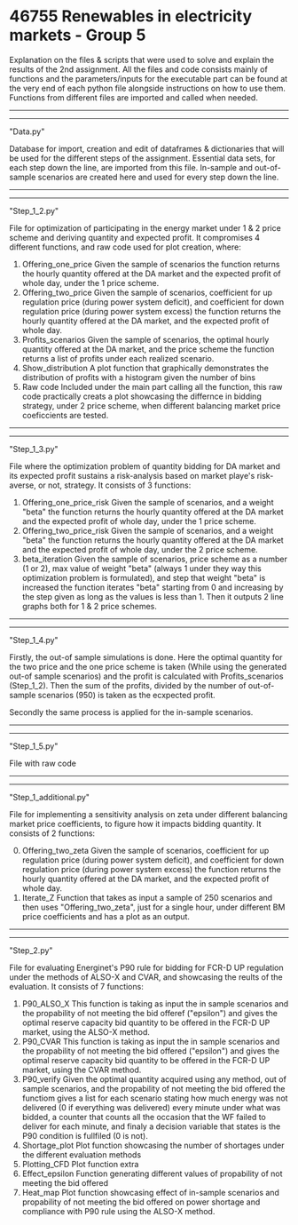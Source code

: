 # 46755 Renewables in electricity markets - Group 5 
Explanation on the files & scripts that were used to solve and explain the results of the 2nd assignment.
All the files and code consists mainly of functions and the parameters/inputs for the executable part can be found at the very end of each python file alongside instructions on how to use them. Functions from different files are imported and called when needed.

----------------------------
----------------------------
"Data.py"

Database for import, creation and edit of dataframes & dictionaries that will be used for the different steps of the assignment. Essential data sets, for each step down the line, are imported from this file. In-sample and out-of-sample scenarios are created here and used for every step down the line. 

----------------------------
----------------------------
"Step_1_2.py"

File for optimization of participating in the energy market under 1 & 2 price scheme and deriving quantity and expected profit. It compromises 4 different functions, and raw code used for plot creation, where:

1) Offering_one_price
	Given the sample of scenarios the function returns the hourly quantity offered at the DA market and the expected profit of whole day, under the 1 price scheme.
2) Offering_two_price
	Given the sample of scenarios, coefficient for up regulation price (during power system deficit), and coefficient for down regulation price (during power system excess)  the function returns the hourly quantity offered at the DA market, and the expected profit of whole day.
3) Profits_scenarios
	Given the sample of scenarios, the optimal hourly quantity offered at the DA market, and the price scheme the function returns a list of profits under each realized scenario.
4) Show_distribution
	A plot function that graphically demonstrates the distribution of profits with a histogram given the number of bins
5) Raw code
	Included under the main part calling all the function, this raw code practically creats a plot showcasing the differnce in bidding strategy, under 2 price scheme, when different balancing market price coeficcients are tested.

----------------------------
----------------------------
"Step_1_3.py"

File where the optimization problem of quantity bidding for DA market and its expected profit sustains a risk-analysis based on market playe's risk-averse, or not, strategy. It consists of 3 functions:

1) Offering_one_price_risk
	Given the sample of scenarios, and a weight "beta" the function returns the hourly quantity offered at the DA market and the expected profit of whole day, under the 1 price scheme.
2) Offering_two_price_risk
	Given the sample of scenarios, and a weight "beta" the function returns the hourly quantity offered at the DA market and the expected profit of whole day, under the 2 price scheme.
3) beta_iteration
	Given the sample of scenarios, price scheme as a number (1 or 2), max value of weight "beta" (always 1 under they way this optimization problem is formulated), and step that weight "beta" is increased the function iterates "beta" starting from 0 and increasing by the step given as long as the values is less than 1. Then it outputs 2 line graphs both for 1 & 2 price schemes.

----------------------------
----------------------------
"Step_1_4.py"

Firstly, the out-of sample simulations is done. Here the optimal quantity for the two price and the one price scheme is taken (While using the generated out-of sample scenarios) and the profit is calculated with Profits_scenarios (Step_1_2). Then the sum of the profits, divided by the number of out-of-sample scenarios (950) is taken as the ecxpected profit.

Secondly the same process is applied for the in-sample scenarios.

----------------------------
----------------------------
"Step_1_5.py"

File with raw code

----------------------------
----------------------------
"Step_1_additional.py"

File for implementing a sensitivity analysis on zeta under different balancing market price coefficients, to figure how it impacts bidding quantity. It consists of 2 functions:

0) Offering_two_zeta
    Given the sample of scenarios, coefficient for up regulation price (during power system deficit), and coefficient for down regulation price (during power system excess)  the function returns the hourly quantity offered at the DA market, and the expected profit of whole day.
1) Iterate_Z
    Function that takes as input a sample of 250 scenarios and then uses "Offering_two_zeta", just for a single hour, under different BM price coefficients and has  a plot as an output.

----------------------------
----------------------------
"Step_2.py"

File for evaluating Energinet's P90 rule for bidding for FCR-D UP regulation under the methods of ALSO-X and CVAR, and showcasing the reults of the evaluation. It consists of 7 functions:

1) P90_ALSO_X
    This function is taking as input the in sample scenarios and the propability of not meeting the bid offeref ("epsilon") and gives the optimal reserve capacity bid quantity to be offered in the FCR-D UP market, using the ALSO-X method.
2) P90_CVAR
    This function is taking as input the in sample scenarios and the propability of not meeting the bid offered ("epsilon") and gives the optimal reserve capacity bid quantity to be offered in the FCR-D UP market, using the CVAR method.
3) P90_verify
    Given the optimal quantity acquired using any method, out of sample scenarios, and the propability of not meeting the bid offered the functiom gives a list for each scenario stating how much energy was not delivered (0 if everything was delivered) every minute under what was bidded, a counter that counts all the occasion that the WF failed to deliver for each minute, and finaly a decision variable that states is the P90 condition is fullfiled (0 is not). 
4) Shortage_plot
    Plot function showcasing the number of shortages under the different evaluation methods 
5) Plotting_CFD
    Plot function extra
6) Effect_epsilon
    Function generating different values of propability of not meeting the bid offered
7) Heat_map
    Plot function showcasing effect of in-sample scenarios and propability of not meeting the bid offered on power shortage and compliance with P90 rule using the ALSO-X method.



